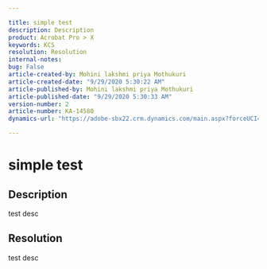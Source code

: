 ```yaml
---

title: simple test  
description: Description  
product: Acrobat Pro > X  
keywords: KCS  
resolution: Resolution  
internal-notes:   
bug: False  
article-created-by: Mohini lakshmi priya Mothukuri  
article-created-date: "9/29/2020 5:30:22 AM"  
article-published-by: Mohini lakshmi priya Mothukuri  
article-published-date: "9/29/2020 5:30:33 AM"  
version-number: 2  
article-number: KA-14580  
dynamics-url: "https://adobe-sbx22.crm.dynamics.com/main.aspx?forceUCI=1&pagetype=entityrecord&etn=knowledgearticle&id=c24efbdb-1402-eb11-a813-000d3a98f7e7"

---
```


# simple test

## Description

test desc

## Resolution

test desc
